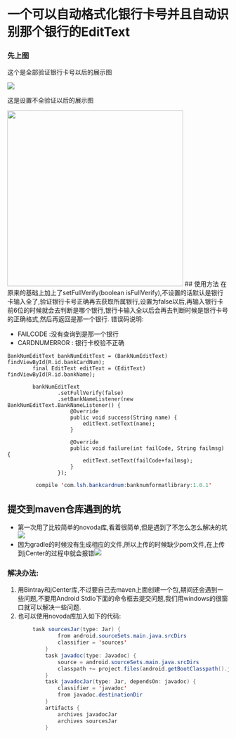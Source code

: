 # 一个可以自动格式化银行卡号并且自动识别那个银行的EditText
### 先上图

这个是全部验证银行卡号以后的展示图

![](http://i.imgur.com/YxoEW4y.gif)

这是设置不全验证以后的展示图


<img src="http://opgkgu3ek.bkt.clouddn.com/17-12-29/22684831.jpg" width="400px">
## 使用方法
在原来的基础上加上了setFullVerify(boolean isFullVerify),不设置的话默认是银行卡输入全了,验证银行卡号正确再去获取所属银行,设置为false以后,再输入银行卡前6位的时候就会去判断是哪个银行,银行卡输入全以后会再去判断时候是银行卡号的正确格式,然后再返回是那一个银行.
错误码说明:

* FAILCODE :没有查询到是那一个银行
* CARDNUMERROR : 银行卡校验不正确


```
BankNumEditText bankNumEditText = (BankNumEditText) findViewById(R.id.bankCardNum);
        final EditText editText = (EditText) findViewById(R.id.bankName);

        bankNumEditText
                .setFullVerify(false)
                .setBankNameListener(new BankNumEditText.BankNameListener() {
                    @Override
                    public void success(String name) {
                        editText.setText(name);
                    }

                    @Override
                    public void failure(int failCode, String failmsg) {
                        editText.setText(failCode+failmsg);
                    }
                });
```


```java
		 compile 'com.lsh.bankcardnum:banknumformatlibrary:1.0.1'
```
## 提交到maven仓库遇到的坑
- 第一次用了比较简单的novoda库,看着很简单,但是遇到了不怎么怎么解决的坑![](http://i.imgur.com/le91CIw.png)
- 因为gradle的时候没有生成相应的文件,所以上传的时候缺少pom文件,在上传到jCenter的过程中就会报错![](http://i.imgur.com/3LNPXU4.png)

### 解决办法:
1. 用Bintray和jCenter库,不过要自己去maven上面创建一个包,期间还会遇到一些问题,不要用Android Stdio下面的命令框去提交问题,我们用windows的很窗口就可以解决一些问题.
2. 也可以使用novoda库加入如下的代码:


```java
	    task sourcesJar(type: Jar) {
                from android.sourceSets.main.java.srcDirs
                classifier = 'sources'
            }
            task javadoc(type: Javadoc) {
                source = android.sourceSets.main.java.srcDirs
                classpath += project.files(android.getBootClasspath().join(File.pathSeparator))
            }
            task javadocJar(type: Jar, dependsOn: javadoc) {
                classifier = 'javadoc'
                from javadoc.destinationDir
            }
            artifacts {
                archives javadocJar
                archives sourcesJar
            }
```





